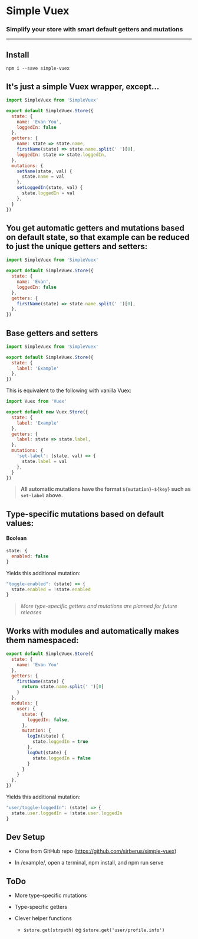 # Simple Vuex

### Simplify your store with smart default getters and mutations

---

## Install

```
npm i --save simple-vuex
```

## It's just a simple Vuex wrapper, except...

```js
import SimpleVuex from 'SimpleVuex'

export default SimpleVuex.Store({
  state: {
    name: 'Evan You',
    loggedIn: false
  },
  getters: {
    name: state => state.name,
    firstName(state) => state.name.split(' ')[0],
    loggedIn: state => state.loggedIn,
  },
  mutations: {
    setName(state, val) {
      state.name = val
    },
    setLoggedIn(state, val) {
      state.loggedIn = val
    },
  }
})
```

## You get automatic getters and mutations based on default state, so that example can be reduced to just the unique getters and setters:
```js
import SimpleVuex from 'SimpleVuex'

export default SimpleVuex.Store({
  state: {
    name: 'Evan',
    loggedIn: false
  },
  getters: {
    firstName(state) => state.name.split(' ')[0],
  },
})
```

## Base getters and setters

```js
import SimpleVuex from 'SimpleVuex'

export default SimpleVuex.Store({
  state: {
    label: 'Example'
  },
})
```

This is equivalent to the following with vanilla Vuex:

```js
import Vuex from 'Vuex'

export default new Vuex.Store({
  state: {
    label: 'Example'
  },
  getters: {
    label: state => state.label,
  },
  mutations: {
    'set-label': (state, val) => {
      state.label = val
    },
  }
})
```

> **All automatic mutations have the format `${mutation}-${key}` such as `set-label` above.**

## Type-specific mutations based on default values:

#### Boolean

```js
state: {
  enabled: false
}
```

Yields this additional mutation:

```js
"toggle-enabled": (state) => {
  state.enabled = !state.enabled
}
```

> *More type-specific getters and mutations are planned for future releases*

## Works with modules and automatically makes them namespaced:
```js
export default SimpleVuex.Store({
  state: {
    name: 'Evan You'
  },
  getters: {
    firstName(state) {
      return state.name.split(' ')[0]
    }
  },
  modules: {
    user: {
      state: {
        loggedIn: false,
      },
      mutation: {
        logIn(state) {
          state.loggedIn = true
        },
        logOut(state) {
          state.loggedIn = false
        }
      }
    }
  },
})
```

Yields this additional mutation:

```js
"user/toggle-loggedIn": (state) => {
  state.user.loggedIn = !state.user.loggedIn
}
```

## Dev Setup

* Clone from GitHub repo (https://github.com/sirberus/simple-vuex)

* In /example/, open a terminal, npm install, and npm run serve

## ToDo

* More type-specific mutations

* Type-specific getters

* Clever helper functions

  * `$store.get(strpath)` eg `$store.get('user/profile.info')`
